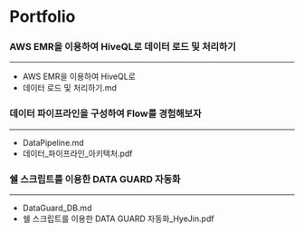 # Portfolio

### AWS EMR을 이용하여 HiveQL로 데이터 로드 및 처리하기
* * *
   - AWS EMR을 이용하여 HiveQL로
   - 데이터 로드 및 처리하기.md


### 데이터 파이프라인을 구성하여 Flow를 경험해보자
* * *
   - DataPipeline.md
   - 데이터_파이프라인_아키텍처.pdf
   
### 쉘 스크립트를 이용한 DATA GUARD 자동화
* * *
   - DataGuard_DB.md
   - 쉘 스크립트를 이용한 DATA GUARD 자동화_HyeJin.pdf
